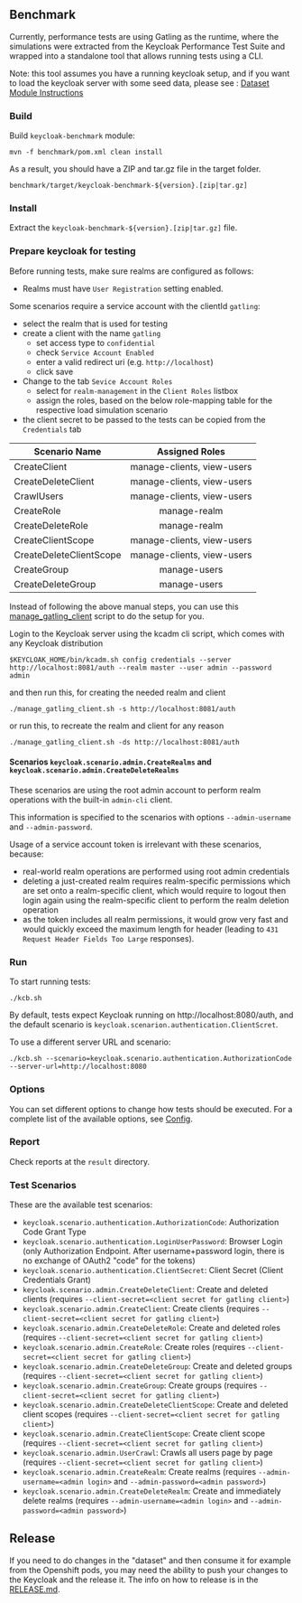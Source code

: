 ## Benchmark

Currently, performance tests are using Gatling as the runtime, where the simulations were extracted from the 
Keycloak Performance Test Suite and wrapped into a standalone tool that allows running tests using a CLI.

Note: this tool assumes you have a running keycloak setup,
and if you want to load the keycloak server with some seed data, please see : [Dataset Module Instructions](../README.md)
### Build

Build `keycloak-benchmark` module: 

    mvn -f benchmark/pom.xml clean install
    
As a result, you should have a ZIP and tar.gz file in the target folder.

    benchmark/target/keycloak-benchmark-${version}.[zip|tar.gz]
    
### Install

Extract the `keycloak-benchmark-${version}.[zip|tar.gz]` file.

### Prepare keycloak for testing

Before running tests, make sure realms are configured as follows:

* Realms must have `User Registration` setting enabled.

Some scenarios require a service account with the clientId `gatling`:

* select the realm that is used for testing
* create a client  with the name `gatling`
   * set access type to `confidential`
   * check `Service Account Enabled`
   * enter a valid redirect uri (e.g. `http://localhost`)  
   * click save
* Change to the tab `Sevice Account Roles`
   * select for `realm-management` in the `Client Roles` listbox
   * assign the roles, based on the below role-mapping table for the respective load simulation scenario
* the client secret to be passed to the tests can be copied from the `Credentials` tab

| Scenario Name            |       Assigned Roles       |
|--------------------------|:--------------------------:|
| CreateClient             | manage-clients, view-users |
| CreateDeleteClient       | manage-clients, view-users |
| CrawlUsers               | manage-clients, view-users |
| CreateRole               |        manage-realm        |
| CreateDeleteRole         |        manage-realm        |
| CreateClientScope        | manage-clients, view-users |
| CreateDeleteClientScope  | manage-clients, view-users |
| CreateGroup              |        manage-users        |
| CreateDeleteGroup        |        manage-users        |

Instead of following the above manual steps, you can use this [manage_gatling_client](manage_gatling_client.sh) script to do the setup for you.

Login to the Keycloak server using the kcadm cli script, which comes with any Keycloak distribution
```shell
$KEYCLOAK_HOME/bin/kcadm.sh config credentials --server http://localhost:8081/auth --realm master --user admin --password admin
```

and then run this, for creating the needed realm and client

```shell
./manage_gatling_client.sh -s http://localhost:8081/auth
```

or run this, to recreate the realm and client for any reason

```shell
./manage_gatling_client.sh -ds http://localhost:8081/auth
```



#### Scenarios `keycloak.scenario.admin.CreateRealms` and `keycloak.scenario.admin.CreateDeleteRealms`

These scenarios are using the root admin account to perform realm operations with the built-in `admin-cli` client.

This information is specified to the scenarios with options `--admin-username` and `--admin-password`.

Usage of a service account token is irrelevant with these scenarios, because:

* real-world realm operations are performed using root admin credentials
* deleting a just-created realm requires realm-specific permissions which are set onto a realm-specific
  client, which would require to logout then login again using the realm-specific client to perform the realm deletion operation
* as the token includes all realm permissions, it would grow very fast and would quickly exceed
  the maximum length for header (leading to `431 Request Header Fields Too Large` responses).

### Run

To start running tests:

    ./kcb.sh

By default, tests expect Keycloak running on http://localhost:8080/auth, and the default scenario is `keycloak.scenarion.authentication.ClientScret`.

To use a different server URL and scenario:

    ./kcb.sh --scenario=keycloak.scenario.authentication.AuthorizationCode --server-url=http://localhost:8080

### Options

You can set different options to change how tests should be executed. For a complete list of the available options, see
[Config](src/main/java/org/keycloak/benchmark/Config.java).

### Report

Check reports at the `result` directory.

### Test Scenarios

These are the available test scenarios:

* `keycloak.scenario.authentication.AuthorizationCode`: Authorization Code Grant Type
* `keycloak.scenario.authentication.LoginUserPassword`: Browser Login (only Authorization Endpoint. After username+password login, there is no exchange of OAuth2 "code" for the tokens) 
* `keycloak.scenario.authentication.ClientSecret`: Client Secret (Client Credentials Grant)
* `keycloak.scenario.admin.CreateDeleteClient`: Create and deleted clients (requires `--client-secret=<client secret for gatling client>`)
* `keycloak.scenario.admin.CreateClient`: Create clients (requires `--client-secret=<client secret for gatling client>`)
* `keycloak.scenario.admin.CreateDeleteRole`: Create and deleted roles (requires `--client-secret=<client secret for gatling client>`)
* `keycloak.scenario.admin.CreateRole`: Create roles (requires `--client-secret=<client secret for gatling client>`)
* `keycloak.scenario.admin.CreateDeleteGroup`: Create and deleted groups (requires `--client-secret=<client secret for gatling client>`)
* `keycloak.scenario.admin.CreateGroup`: Create groups (requires `--client-secret=<client secret for gatling client>`)
* `keycloak.scenario.admin.CreateDeleteClientScope`: Create and deleted client scopes (requires `--client-secret=<client secret for gatling client>`)
* `keycloak.scenario.admin.CreateClientScope`: Create client scope (requires `--client-secret=<client secret for gatling client>`)
* `keycloak.scenario.admin.UserCrawl`: Crawls all users page by page (requires `--client-secret=<client secret for gatling client>`)
* `keycloak.scenario.admin.CreateRealm`: Create realms (requires `--admin-username=<admin login>` and `--admin-password=<admin password>`)
* `keycloak.scenario.admin.CreateDeleteRealm`: Create and immediately delete realms (requires `--admin-username=<admin login>` and `--admin-password=<admin password>`)

## Release

If you need to do changes in the "dataset" and then consume it for example from the Openshift pods, you may need the ability to push
your changes to the Keycloak and the release it. The info on how to release is in the [RELEASE.md](../RELEASE.md).